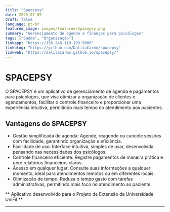 ```yaml
---
title: "Spacepsy"
date: 2025-07-09
draft: false
language: pt-br
featured_image: images/featured/Spacepsy.png
summary: "Gerenciamento de agenda e finanças para psicólogos"
tags: ["Saúde", "Organização"]
linkapp: "https://136.248.110.193:5000"
linkblog: "https://github.com/DalilaCarmo/spacepsy"
linkweb: "https://dalilacarmo.github.io/spacepsy/"
---
```


# SPACEPSY

O SPACEPSY é um aplicativo de gerenciamento de agenda e pagamentos para psicólogos, que visa otimizar a organização de clientes e agendamentos, facilitar o controle financeiro e proporcionar uma experiência intuitiva, permitindo mais tempo no atendimento aos pacientes.

## Vantagens do SPACEPSY

* Gestão simplificada de agenda: Agende, reagende ou cancele sessões com facilidade, garantindo organização e eficiência.
* Facilidade de uso: Interface intuitiva, simples de usar, desenvolvida pensando nas necessidades dos psicólogos.
* Controle financeiro eficiente: Registre pagamentos de maneira prática e gere relatórios financeiros claros.
* Acesso em qualquer lugar: Consulte suas informações a qualquer momento, ideal para atendimentos remotos ou em diferentes locais.
* Otimização de tempo: Reduza o tempo gasto com tarefas administrativas, permitindo mais foco no atendimento ao paciente.

** Aplicativo desenvolvido para o Projeto de Extensão da Universidade UniFil **

---